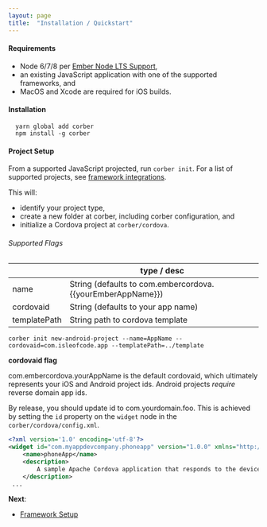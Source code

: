 ```yaml
---
layout: page
title:  "Installation / Quickstart"
---
```


#### Requirements
- Node 6/7/8 per [Ember Node LTS Support](http://emberjs.com/blog/2016/09/07/ember-node-lts-support.html),
- an existing JavaScript application with one of the supported frameworks, and
- MacOS and Xcode are required for iOS builds.

#### Installation

```cli
  yarn global add corber
  npm install -g corber
```

#### Project Setup

From a supported JavaScript projected, run `corber init`. For a list of supported projects, see [framework integrations](/pages/frameworks/index).

This will:

- identify your project type,
- create a new folder at corber, including corber configuration, and
- initialize a Cordova project at `corber/cordova`.

###### Supported Flags


|             | type / desc                       |
|------------ | ----------------------------------|
| name        | String (defaults to com.embercordova.{{yourEmberAppName}}) |
| cordovaid   | String (defaults to your app name) |
| templatePath| String path to cordova template |

```cli
corber init new-android-project --name=AppName --cordovaid=com.isleofcode.app --templatePath=../template
```
**cordovaid flag**

com.embercordova.yourAppName is the default cordovaid, which ultimately represents your iOS and Android project ids. Android projects _require_ reverse domain app ids.

By release, you should update id to com.yourdomain.foo. This is achieved by setting the `id` property on the `widget` node in the `corber/cordova/config.xml`.

```xml
<?xml version='1.0' encoding='utf-8'?>
<widget id="com.myappdevcompany.phoneapp" version="1.0.0" xmlns="http://www.w3.org/ns/widgets" xmlns:cdv="http://cordova.apache.org/ns/1.0">
    <name>phoneApp</name>
    <description>
        A sample Apache Cordova application that responds to the deviceready event.
    </description>
 ...
```

**Next**:

- [Framework Setup](/pages/frameworks/index)
